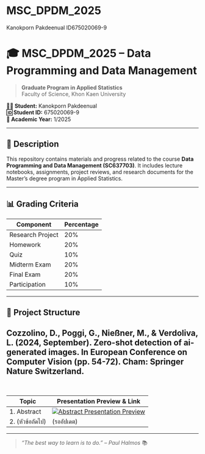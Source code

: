 # MSC_DPDM_2025
Kanokporn Pakdeenual ID675020069-9


# 🎓 MSC_DPDM_2025 – Data Programming and Data Management

> **Graduate Program in Applied Statistics**  
> Faculty of Science, Khon Kaen University

**👩‍🎓 Student:** Kanokporn Pakdeenual  
**🆔 Student ID:** 675020069-9  
**📅 Academic Year:** 1/2025

---

## 📌 Description

This repository contains materials and progress related to the course **Data Programming and Data Management (SC637703)**. It includes lecture notebooks, assignments, project reviews, and research documents for the Master’s degree program in Applied Statistics.

---

## 📊 Grading Criteria

| Component           | Percentage |
|--------------------|------------|
| Research Project    | 20%        |
| Homework            | 20%        |
| Quiz                | 10%        |
| Midterm Exam        | 20%        |
| Final Exam          | 20%        |
| Participation       | 10%        |

---


## 📁 Project Structure

Cozzolino, D., Poggi, G., Nießner, M., & Verdoliva, L. (2024, September). Zero-shot detection of ai-generated images. In European Conference on Computer Vision (pp. 54-72). Cham: Springer Nature Switzerland.
---
<br>

| Topic       | Presentation Preview & Link |
| ----------- | --------------------------- |
| 1. Abstract | [![Abstract Presentation Preview](Research%20Project/abstract_cover.png)](Research%20Project/abstract_presentation.pdf) |
| 2. (หัวข้อถัดไป) | (รออัปเดต) |
---

> _“The best way to learn is to do.” – Paul Halmos_ 📚
